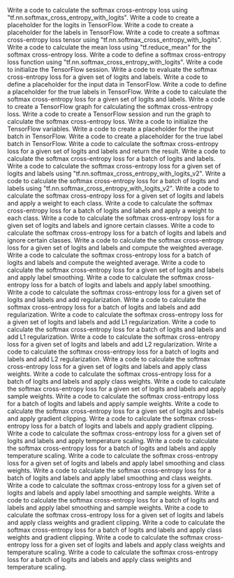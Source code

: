 Write a code to calculate the softmax cross-entropy loss using "tf.nn.softmax_cross_entropy_with_logits".
Write a code to create a placeholder for the logits in TensorFlow.
Write a code to create a placeholder for the labels in TensorFlow.
Write a code to create a softmax cross-entropy loss tensor using "tf.nn.softmax_cross_entropy_with_logits".
Write a code to calculate the mean loss using "tf.reduce_mean" for the softmax cross-entropy loss.
Write a code to define a softmax cross-entropy loss function using "tf.nn.softmax_cross_entropy_with_logits".
Write a code to initialize the TensorFlow session.
Write a code to evaluate the softmax cross-entropy loss for a given set of logits and labels.
Write a code to define a placeholder for the input data in TensorFlow.
Write a code to define a placeholder for the true labels in TensorFlow.
Write a code to calculate the softmax cross-entropy loss for a given set of logits and labels.
Write a code to create a TensorFlow graph for calculating the softmax cross-entropy loss.
Write a code to create a TensorFlow session and run the graph to calculate the softmax cross-entropy loss.
Write a code to initialize the TensorFlow variables.
Write a code to create a placeholder for the input batch in TensorFlow.
Write a code to create a placeholder for the true label batch in TensorFlow.
Write a code to calculate the softmax cross-entropy loss for a given set of logits and labels and return the result.
Write a code to calculate the softmax cross-entropy loss for a batch of logits and labels.
Write a code to calculate the softmax cross-entropy loss for a given set of logits and labels using "tf.nn.softmax_cross_entropy_with_logits_v2".
Write a code to calculate the softmax cross-entropy loss for a batch of logits and labels using "tf.nn.softmax_cross_entropy_with_logits_v2".
Write a code to calculate the softmax cross-entropy loss for a given set of logits and labels and apply a weight to each class.
Write a code to calculate the softmax cross-entropy loss for a batch of logits and labels and apply a weight to each class.
Write a code to calculate the softmax cross-entropy loss for a given set of logits and labels and ignore certain classes.
Write a code to calculate the softmax cross-entropy loss for a batch of logits and labels and ignore certain classes.
Write a code to calculate the softmax cross-entropy loss for a given set of logits and labels and compute the weighted average.
Write a code to calculate the softmax cross-entropy loss for a batch of logits and labels and compute the weighted average.
Write a code to calculate the softmax cross-entropy loss for a given set of logits and labels and apply label smoothing.
Write a code to calculate the softmax cross-entropy loss for a batch of logits and labels and apply label smoothing.
Write a code to calculate the softmax cross-entropy loss for a given set of logits and labels and add regularization.
Write a code to calculate the softmax cross-entropy loss for a batch of logits and labels and add regularization.
Write a code to calculate the softmax cross-entropy loss for a given set of logits and labels and add L1 regularization.
Write a code to calculate the softmax cross-entropy loss for a batch of logits and labels and add L1 regularization.
Write a code to calculate the softmax cross-entropy loss for a given set of logits and labels and add L2 regularization.
Write a code to calculate the softmax cross-entropy loss for a batch of logits and labels and add L2 regularization.
Write a code to calculate the softmax cross-entropy loss for a given set of logits and labels and apply class weights.
Write a code to calculate the softmax cross-entropy loss for a batch of logits and labels and apply class weights.
Write a code to calculate the softmax cross-entropy loss for a given set of logits and labels and apply sample weights.
Write a code to calculate the softmax cross-entropy loss for a batch of logits and labels and apply sample weights.
Write a code to calculate the softmax cross-entropy loss for a given set of logits and labels and apply gradient clipping.
Write a code to calculate the softmax cross-entropy loss for a batch of logits and labels and apply gradient clipping.
Write a code to calculate the softmax cross-entropy loss for a given set of logits and labels and apply temperature scaling.
Write a code to calculate the softmax cross-entropy loss for a batch of logits and labels and apply temperature scaling.
Write a code to calculate the softmax cross-entropy loss for a given set of logits and labels and apply label smoothing and class weights.
Write a code to calculate the softmax cross-entropy loss for a batch of logits and labels and apply label smoothing and class weights.
Write a code to calculate the softmax cross-entropy loss for a given set of logits and labels and apply label smoothing and sample weights.
Write a code to calculate the softmax cross-entropy loss for a batch of logits and labels and apply label smoothing and sample weights.
Write a code to calculate the softmax cross-entropy loss for a given set of logits and labels and apply class weights and gradient clipping.
Write a code to calculate the softmax cross-entropy loss for a batch of logits and labels and apply class weights and gradient clipping.
Write a code to calculate the softmax cross-entropy loss for a given set of logits and labels and apply class weights and temperature scaling.
Write a code to calculate the softmax cross-entropy loss for a batch of logits and labels and apply class weights and temperature scaling.